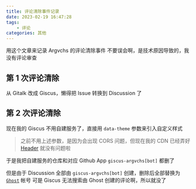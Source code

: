 ```yaml
---
title: 评论清除事件记录
date: 2023-02-19 16:47:28
tags:
    - 评论
categories: 其他
---
```


用这个文章来记录 Argvchs 的评论清除事件
不要误会啊，是技术原因导致的，我没有评论审查

<!-- more -->

## 第 1 次评论清除

从 Gitalk 改成 Giscus，懒得把 Issue 转换到 Discussion 了

## 第 2 次评论清除

现在我的 Giscus 不用自建服务了，直接用 `data-theme` 参数来引入自定义样式

> 之前不用上述参数，是因为会出现 CORS 问题，但现在我的 CDN 已经弄好 [Header](https://github.com/argvchs/static/blob/master/netlify.toml) 就没有问题啦

于是我把自建服务的仓库和对应 Github App `giscus-argvchs[bot]` 都删了

但是由于 Discussion 全部由 `giscus-argvchs[bot]` 创建，删除后全部替换为 [`Ghost`](https://github.com/ghost) 帐号
可是 Giscus 无法搜索由 Ghost 创建的评论啊，所以就没了
